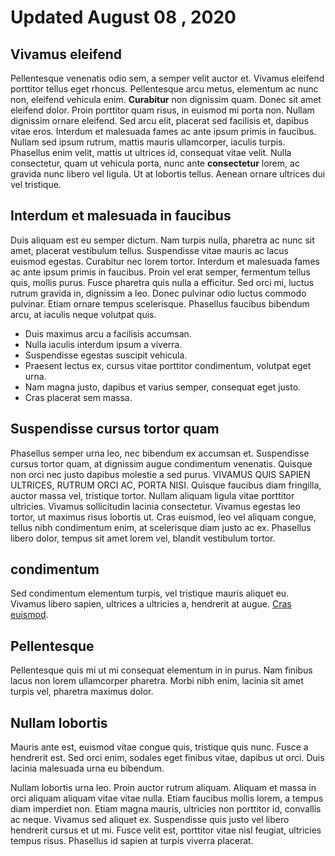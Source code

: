 # Updated August 08 , 2020

## Vivamus eleifend
Pellentesque venenatis odio sem, a semper velit auctor et. Vivamus eleifend porttitor tellus eget rhoncus. Pellentesque arcu metus, elementum ac nunc non, eleifend vehicula enim. **Curabitur** non dignissim quam. Donec sit amet eleifend dolor. Proin porttitor quam risus, in euismod mi porta non. Nullam dignissim ornare eleifend. Sed arcu elit, placerat sed facilisis et, dapibus vitae eros. Interdum et malesuada fames ac ante ipsum primis in faucibus. Nullam sed ipsum rutrum, mattis mauris ullamcorper, iaculis turpis. Phasellus enim velit, mattis ut ultrices id, consequat vitae velit. Nulla consectetur, quam ut vehicula porta, nunc ante **consectetur** lorem, ac gravida nunc libero vel ligula. Ut at lobortis tellus. Aenean ornare ultrices dui vel tristique.

## Interdum et malesuada in faucibus
Duis aliquam est eu semper dictum. Nam turpis nulla, pharetra ac nunc sit amet, placerat vestibulum tellus. Suspendisse vitae mauris ac lacus euismod egestas. Curabitur nec lorem tortor. Interdum et malesuada fames ac ante ipsum primis in faucibus. Proin vel erat semper, fermentum tellus quis, mollis purus. Fusce pharetra quis nulla a efficitur. Sed orci mi, luctus rutrum gravida in, dignissim a leo. Donec pulvinar odio luctus commodo pulvinar. Etiam ornare tempus scelerisque. Phasellus faucibus bibendum arcu, at iaculis neque volutpat quis.

- Duis maximus arcu a facilisis accumsan.
- Nulla iaculis interdum ipsum a viverra.
- Suspendisse egestas suscipit vehicula.
- Praesent lectus ex, cursus vitae porttitor condimentum, volutpat eget urna.
- Nam magna justo, dapibus et varius semper, consequat eget justo.
- Cras placerat sem massa.

## Suspendisse cursus tortor quam
 Phasellus semper urna leo, nec bibendum ex accumsan et. Suspendisse cursus tortor quam, at dignissim augue condimentum venenatis. Quisque non orci nec justo dapibus molestie a sed purus. VIVAMUS QUIS SAPIEN ULTRICES, RUTRUM ORCI AC, PORTA NISI. Quisque faucibus diam fringilla, auctor massa vel, tristique tortor. Nullam aliquam ligula vitae porttitor ultricies. Vivamus sollicitudin lacinia consectetur. Vivamus egestas leo tortor, ut maximus risus lobortis ut. Cras euismod, leo vel aliquam congue, tellus nibh condimentum enim, at scelerisque diam justo ac ex. Phasellus libero dolor, tempus sit amet lorem vel, blandit vestibulum tortor.

## condimentum
Sed condimentum elementum turpis, vel tristique mauris aliquet eu. Vivamus libero sapien, ultrices a ultricies a, hendrerit at augue. [Cras euismod](https://ec.europa.eu/info/law/law-topic/data-protection_en).

## Pellentesque
Pellentesque quis mi ut mi consequat elementum in in purus. Nam finibus lacus non lorem ullamcorper pharetra. Morbi nibh enim, lacinia sit amet turpis vel, pharetra maximus dolor.

## Nullam lobortis
Mauris ante est, euismod vitae congue quis, tristique quis nunc. Fusce a hendrerit est. Sed orci enim, sodales eget finibus vitae, dapibus ut orci. Duis lacinia malesuada urna eu bibendum.

Nullam lobortis urna leo. Proin auctor rutrum aliquam. Aliquam et massa in orci aliquam aliquam vitae vitae nulla. Etiam faucibus mollis lorem, a tempus diam imperdiet non. Etiam magna mauris, ultricies non porttitor id, convallis ac neque. Vivamus sed aliquet ex. Suspendisse quis justo vel libero hendrerit cursus et ut mi. Fusce velit est, porttitor vitae nisl feugiat, ultricies tempus risus. Phasellus id sapien at turpis viverra placerat. 
